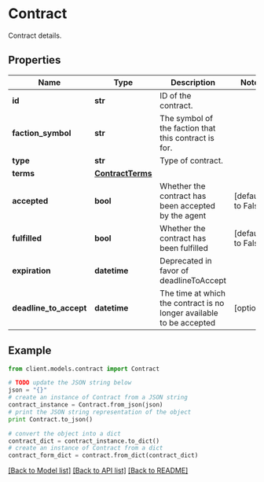 # Contract

Contract details.

## Properties

Name | Type | Description | Notes
------------ | ------------- | ------------- | -------------
**id** | **str** | ID of the contract. | 
**faction_symbol** | **str** | The symbol of the faction that this contract is for. | 
**type** | **str** | Type of contract. | 
**terms** | [**ContractTerms**](ContractTerms.md) |  | 
**accepted** | **bool** | Whether the contract has been accepted by the agent | [default to False]
**fulfilled** | **bool** | Whether the contract has been fulfilled | [default to False]
**expiration** | **datetime** | Deprecated in favor of deadlineToAccept | 
**deadline_to_accept** | **datetime** | The time at which the contract is no longer available to be accepted | [optional] 

## Example

```python
from client.models.contract import Contract

# TODO update the JSON string below
json = "{}"
# create an instance of Contract from a JSON string
contract_instance = Contract.from_json(json)
# print the JSON string representation of the object
print Contract.to_json()

# convert the object into a dict
contract_dict = contract_instance.to_dict()
# create an instance of Contract from a dict
contract_form_dict = contract.from_dict(contract_dict)
```
[[Back to Model list]](../README.md#documentation-for-models) [[Back to API list]](../README.md#documentation-for-api-endpoints) [[Back to README]](../README.md)


